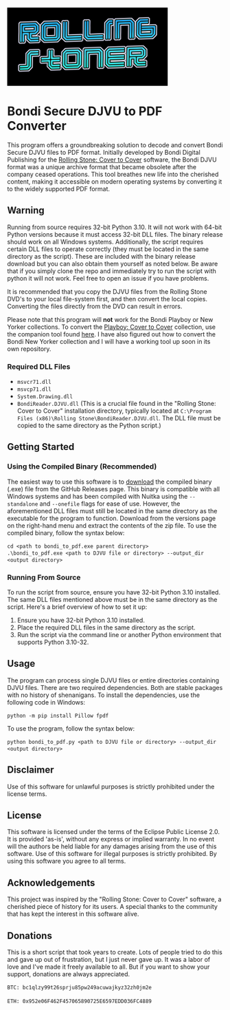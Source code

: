 ![logo](logo.png)
# Bondi Secure DJVU to PDF Converter

This program offers a groundbreaking solution to decode and convert Bondi Secure DJVU files to PDF format. Initially developed by Bondi Digital Publishing for the [Rolling Stone: Cover to Cover](https://www.amazon.com/Rolling-Stone-Cover-First-Years/dp/0979526108/) software, the Bondi DJVU format was a unique archive format that became obsolete after the company ceased operations. This tool breathes new life into the cherished content, making it accessible on modern operating systems by converting it to the widely supported PDF format.

## Warning
Running from source requires 32-bit Python 3.10. It will not work with 64-bit Python versions because it must access 32-bit DLL files. The binary release should work on all Windows systems. Additionally, the script requires certain DLL files to operate correctly (they must be located in the same directory as the script). These are included with the binary release download but you can also obtain them yourself as noted below. Be aware that if you simply clone the repo and immediately try to run the script with python it will not work. Feel free to open an issue if you have problems.

It is recommended that you copy the DJVU files from the Rolling Stone DVD's to your local file-system first, and then convert the local copies. Converting the files directly from the DVD can result in errors.

Please note that this program will **not** work for the Bondi Playboy or New Yorker collections. To convert the [Playboy: Cover to Cover](https://www.amazon.com/Playboy-Cover-50s-Searchable-Archive-Every/dp/0979526116) collection, use the companion tool found [here](https://github.com/reconSuave/PlayboyPDF). I have also figured out how to convert the Bondi New Yorker collection and I will have a working tool up soon in its own repository.

### Required DLL Files
- `msvcr71.dll`
- `msvcp71.dll`
- `System.Drawing.dll`
- `BondiReader.DJVU.dll` (This is a crucial file found in the "Rolling Stone: Cover to Cover" installation directory, typically located at `C:\Program Files (x86)\Rolling Stone\BondiReader.DJVU.dll`. The DLL file must be copied to the same directory as the Python script.)

## Getting Started

### Using the Compiled Binary (Recommended)
The easiest way to use this software is to [download](https://github.com/reconSuave/RollingStoner/releases/download/v1.1/RollingStoner-v1.1.zip) the compiled binary (.exe) file from the GitHub Releases page. This binary is compatible with all Windows systems and has been compiled with Nuitka using the `--standalone` and `--onefile` flags for ease of use. However, the aforementioned DLL files must still be located in the same directory as the executable for the program to function. Download from the versions page on the right-hand menu and extract the contents of the zip file. To use the compiled binary, follow the syntax below:

```shell
cd <path to bondi_to_pdf.exe parent directory>
.\bondi_to_pdf.exe <path to DJVU file or directory> --output_dir <output directory>
```
### Running From Source
To run the script from source, ensure you have 32-bit Python 3.10 installed. The same DLL files mentioned above must be in the same directory as the script. Here's a brief overview of how to set it up:

1. Ensure you have 32-bit Python 3.10 installed.
2. Place the required DLL files in the same directory as the script.
3. Run the script via the command line or another Python environment that supports Python 3.10-32.

## Usage
The program can process single DJVU files or entire directories containing DJVU files. There are two required dependencies. Both are stable packages with no history of shenanigans. To install the dependencies, use the following code in Windows:

```shell
python -m pip install Pillow fpdf
```

To use the program, follow the syntax below:

```shell
python bondi_to_pdf.py <path to DJVU file or directory> --output_dir <output directory>
```

## Disclaimer
Use of this software for unlawful purposes is strictly prohibited under the license terms.    

## License
This software is licensed under the terms of the Eclipse Public License 2.0. It is provided 'as-is', without any express or implied warranty. In no event will the authors be held liable for any damages arising from the use of this software. Use of this software for illegal purposes is strictly prohibited. By using this software you agree to all terms.  

## Acknowledgements
This project was inspired by the "Rolling Stone: Cover to Cover" software, a cherished piece of history for its users. A special thanks to the community that has kept the interest in this software alive. 

## Donations
This is a short script that took years to create. Lots of people tried to do this and gave up out of frustration, but I just never gave up. It was a labor of love and I've made it freely available to all. But if you want to show your support, donations are always appreciated.
```
BTC: bc1qlzy99t26sprju85pw249acuwajkyz32zh0jm2e

ETH: 0x952e06F462F457065890725E6597EDD036FC4889
```

